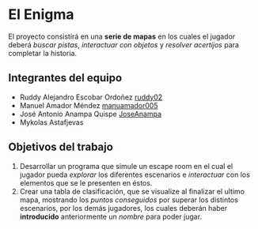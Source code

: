 # El Enigma

El proyecto consistirá en una **serie de mapas** en los cuales el jugador deberá _buscar pistas_, _interactuar con objetos_ y _resolver acertijos_ para completar la historia.



## Integrantes del equipo

- Ruddy Alejandro Escobar Ordoñez [ruddy02](https://github.com/ruddy02)
- Manuel Amador Méndez [manuamador005](https://github.com/manuamador005)
- José Antonio Anampa Quispe [JoseAnampa](https://github.com/JoseAnampa)
- Mykolas Astafjevas 

## Objetivos del trabajo

1. Desarrollar un programa que simule un escape room en el cual el jugador pueda _explorar_ los diferentes escenarios e _interactuar_ con los elementos que se le presenten en éstos.
2. Crear una tabla de clasificación, que se visualize al finalizar el ultimo mapa, mostrando los _puntos conseguidos_ por superar los distintos escenarios, por los demás jugadores, los cuales deberán haber **introducido** anteriormente un _nombre_ para poder jugar.


